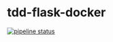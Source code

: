# tdd-flask-docker

[![pipeline status](https://gitlab.com/YOUR_GITLAB_NAMESPACE/flask-tdd-docker/badges/master/pipeline.svg)](https://gitlab.com/YOUR_GITLAB_NAMESPACE/flask-tdd-docker/commits/master)